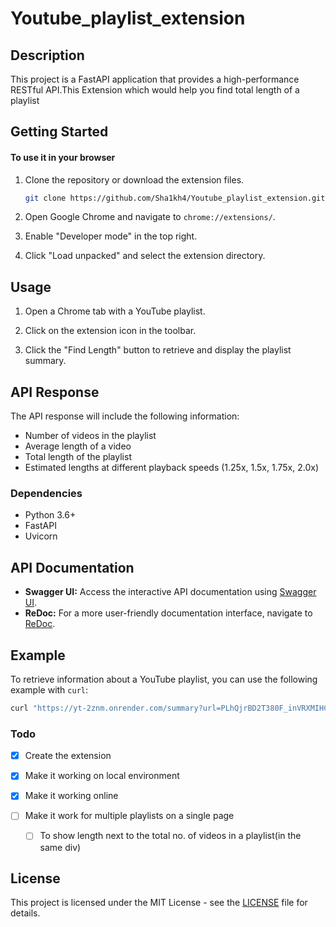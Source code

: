 # Youtube_playlist_extension


## Description

This project is a FastAPI application that provides a high-performance RESTful API.This Extension which would help you find total length of a playlist

## Getting Started

#### To use it in your browser
1. Clone the repository or download the extension files.

    ```bash
    git clone https://github.com/Sha1kh4/Youtube_playlist_extension.git
    ```

2. Open Google Chrome and navigate to `chrome://extensions/`.

3. Enable "Developer mode" in the top right.

4. Click "Load unpacked" and select the extension directory.


## Usage

1. Open a Chrome tab with a YouTube playlist.

2. Click on the extension icon in the toolbar.

3. Click the "Find Length" button to retrieve and display the playlist summary.
## API Response

The API response will include the following information:

- Number of videos in the playlist
- Average length of a video
- Total length of the playlist
- Estimated lengths at different playback speeds (1.25x, 1.5x, 1.75x, 2.0x)

### Dependencies

- Python 3.6+
- FastAPI
- Uvicorn
## API Documentation

- **Swagger UI:** Access the interactive API documentation using [Swagger UI](https://yt-2znm.onrender.com/docs).
- **ReDoc:** For a more user-friendly documentation interface, navigate to [ReDoc](https://yt-2znm.onrender.com/redoc).

## Example

To retrieve information about a YouTube playlist, you can use the following example with `curl`:

```bash
curl "https://yt-2znm.onrender.com/summary?url=PLhQjrBD2T380F_inVRXMIHCqLaNUd7bN4 "
```


### Todo

- [x] Create the extension
- [x] Make it working on local environment
- [x] Make it working online

- [ ] Make it work for multiple playlists on a single page  
  - [ ] To show length next to the total no. of videos in a playlist(in the same div)

## License

This project is licensed under the MIT License - see the [LICENSE](LICENSE) file for details.
